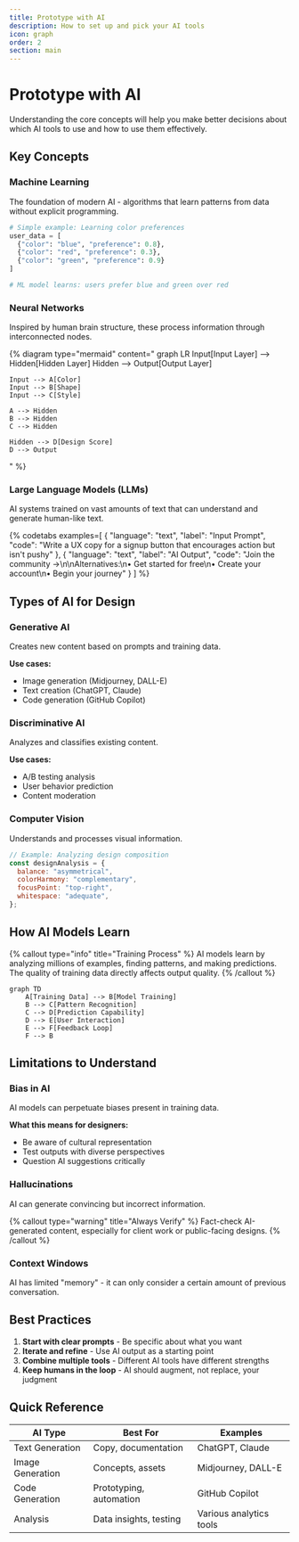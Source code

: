 ```yaml
---
title: Prototype with AI
description: How to set up and pick your AI tools
icon: graph
order: 2
section: main
---
```


# Prototype with AI

Understanding the core concepts will help you make better decisions about which AI tools to use and how to use them effectively.

## Key Concepts

### Machine Learning

The foundation of modern AI - algorithms that learn patterns from data without explicit programming.

```python
# Simple example: Learning color preferences
user_data = [
  {"color": "blue", "preference": 0.8},
  {"color": "red", "preference": 0.3},
  {"color": "green", "preference": 0.9}
]

# ML model learns: users prefer blue and green over red
```

### Neural Networks

Inspired by human brain structure, these process information through interconnected nodes.

{% diagram type="mermaid" content="
graph LR
Input[Input Layer] --> Hidden[Hidden Layer]
Hidden --> Output[Output Layer]

    Input --> A[Color]
    Input --> B[Shape]
    Input --> C[Style]

    A --> Hidden
    B --> Hidden
    C --> Hidden

    Hidden --> D[Design Score]
    D --> Output

" %}

### Large Language Models (LLMs)

AI systems trained on vast amounts of text that can understand and generate human-like text.

{% codetabs examples=[
  {
    "language": "text",
    "label": "Input Prompt",
    "code": "Write a UX copy for a signup button that encourages action but isn't pushy"
  },
  {
    "language": "text",
    "label": "AI Output",
    "code": "Join the community →\n\nAlternatives:\n• Get started for free\n• Create your account\n• Begin your journey"
  }
] %}

## Types of AI for Design

### Generative AI

Creates new content based on prompts and training data.

**Use cases:**

- Image generation (Midjourney, DALL-E)
- Text creation (ChatGPT, Claude)
- Code generation (GitHub Copilot)

### Discriminative AI

Analyzes and classifies existing content.

**Use cases:**

- A/B testing analysis
- User behavior prediction
- Content moderation

### Computer Vision

Understands and processes visual information.

```javascript
// Example: Analyzing design composition
const designAnalysis = {
  balance: "asymmetrical",
  colorHarmony: "complementary",
  focusPoint: "top-right",
  whitespace: "adequate",
};
```

## How AI Models Learn

{% callout type="info" title="Training Process" %}
AI models learn by analyzing millions of examples, finding patterns, and making predictions. The quality of training data directly affects output quality.
{% /callout %}

```mermaid
graph TD
    A[Training Data] --> B[Model Training]
    B --> C[Pattern Recognition]
    C --> D[Prediction Capability]
    D --> E[User Interaction]
    E --> F[Feedback Loop]
    F --> B
```

## Limitations to Understand

### Bias in AI

AI models can perpetuate biases present in training data.

**What this means for designers:**

- Be aware of cultural representation
- Test outputs with diverse perspectives
- Question AI suggestions critically

### Hallucinations

AI can generate convincing but incorrect information.

{% callout type="warning" title="Always Verify" %}
Fact-check AI-generated content, especially for client work or public-facing designs.
{% /callout %}

### Context Windows

AI has limited "memory" - it can only consider a certain amount of previous conversation.

## Best Practices

1. **Start with clear prompts** - Be specific about what you want
2. **Iterate and refine** - Use AI output as a starting point
3. **Combine multiple tools** - Different AI tools have different strengths
4. **Keep humans in the loop** - AI should augment, not replace, your judgment

## Quick Reference

| AI Type          | Best For                | Examples                |
| ---------------- | ----------------------- | ----------------------- |
| Text Generation  | Copy, documentation     | ChatGPT, Claude         |
| Image Generation | Concepts, assets        | Midjourney, DALL-E      |
| Code Generation  | Prototyping, automation | GitHub Copilot          |
| Analysis         | Data insights, testing  | Various analytics tools |

